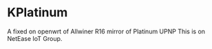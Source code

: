 # KPlatinum
A fixed on openwrt of Allwiner R16 mirror of Platinum UPNP
This is on NetEase IoT Group.

